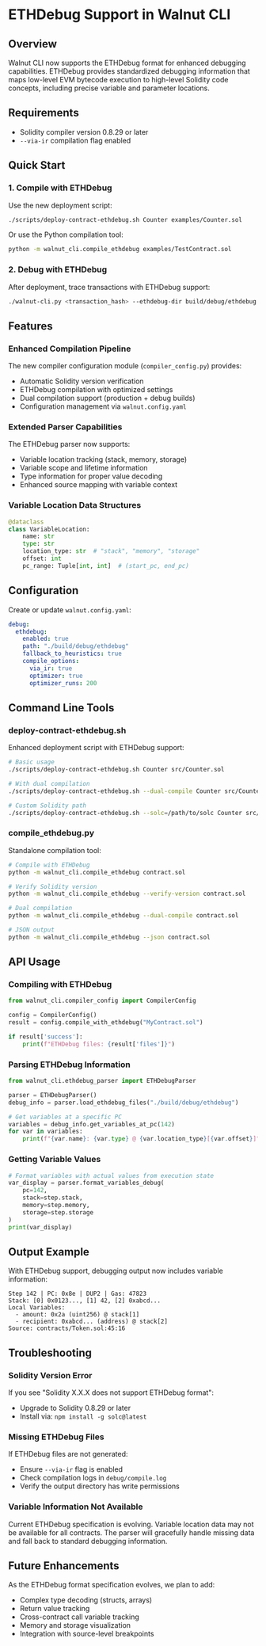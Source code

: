 # ETHDebug Support in Walnut CLI

## Overview

Walnut CLI now supports the ETHDebug format for enhanced debugging capabilities. ETHDebug provides standardized debugging information that maps low-level EVM bytecode execution to high-level Solidity code concepts, including precise variable and parameter locations.

## Requirements

- Solidity compiler version 0.8.29 or later
- `--via-ir` compilation flag enabled

## Quick Start

### 1. Compile with ETHDebug

Use the new deployment script:

```bash
./scripts/deploy-contract-ethdebug.sh Counter examples/Counter.sol
```

Or use the Python compilation tool:

```bash
python -m walnut_cli.compile_ethdebug examples/TestContract.sol
```

### 2. Debug with ETHDebug

After deployment, trace transactions with ETHDebug support:

```bash
./walnut-cli.py <transaction_hash> --ethdebug-dir build/debug/ethdebug
```

## Features

### Enhanced Compilation Pipeline

The new compiler configuration module (`compiler_config.py`) provides:

- Automatic Solidity version verification
- ETHDebug compilation with optimized settings
- Dual compilation support (production + debug builds)
- Configuration management via `walnut.config.yaml`

### Extended Parser Capabilities

The ETHDebug parser now supports:

- Variable location tracking (stack, memory, storage)
- Variable scope and lifetime information
- Type information for proper value decoding
- Enhanced source mapping with variable context

### Variable Location Data Structures

```python
@dataclass
class VariableLocation:
    name: str
    type: str
    location_type: str  # "stack", "memory", "storage"
    offset: int
    pc_range: Tuple[int, int]  # (start_pc, end_pc)
```

## Configuration

Create or update `walnut.config.yaml`:

```yaml
debug:
  ethdebug:
    enabled: true
    path: "./build/debug/ethdebug"
    fallback_to_heuristics: true
    compile_options:
      via_ir: true
      optimizer: true
      optimizer_runs: 200
```

## Command Line Tools

### deploy-contract-ethdebug.sh

Enhanced deployment script with ETHDebug support:

```bash
# Basic usage
./scripts/deploy-contract-ethdebug.sh Counter src/Counter.sol

# With dual compilation
./scripts/deploy-contract-ethdebug.sh --dual-compile Counter src/Counter.sol

# Custom Solidity path
./scripts/deploy-contract-ethdebug.sh --solc=/path/to/solc Counter src/Counter.sol
```

### compile_ethdebug.py

Standalone compilation tool:

```bash
# Compile with ETHDebug
python -m walnut_cli.compile_ethdebug contract.sol

# Verify Solidity version
python -m walnut_cli.compile_ethdebug --verify-version contract.sol

# Dual compilation
python -m walnut_cli.compile_ethdebug --dual-compile contract.sol

# JSON output
python -m walnut_cli.compile_ethdebug --json contract.sol
```

## API Usage

### Compiling with ETHDebug

```python
from walnut_cli.compiler_config import CompilerConfig

config = CompilerConfig()
result = config.compile_with_ethdebug("MyContract.sol")

if result['success']:
    print(f"ETHDebug files: {result['files']}")
```

### Parsing ETHDebug Information

```python
from walnut_cli.ethdebug_parser import ETHDebugParser

parser = ETHDebugParser()
debug_info = parser.load_ethdebug_files("./build/debug/ethdebug")

# Get variables at a specific PC
variables = debug_info.get_variables_at_pc(142)
for var in variables:
    print(f"{var.name}: {var.type} @ {var.location_type}[{var.offset}]")
```

### Getting Variable Values

```python
# Format variables with actual values from execution state
var_display = parser.format_variables_debug(
    pc=142,
    stack=step.stack,
    memory=step.memory,
    storage=step.storage
)
print(var_display)
```

## Output Example

With ETHDebug support, debugging output now includes variable information:

```
Step 142 | PC: 0x8e | DUP2 | Gas: 47823
Stack: [0] 0x0123..., [1] 42, [2] 0xabcd...
Local Variables:
  - amount: 0x2a (uint256) @ stack[1]
  - recipient: 0xabcd... (address) @ stack[2]
Source: contracts/Token.sol:45:16
```

## Troubleshooting

### Solidity Version Error

If you see "Solidity X.X.X does not support ETHDebug format":
- Upgrade to Solidity 0.8.29 or later
- Install via: `npm install -g solc@latest`

### Missing ETHDebug Files

If ETHDebug files are not generated:
- Ensure `--via-ir` flag is enabled
- Check compilation logs in `debug/compile.log`
- Verify the output directory has write permissions

### Variable Information Not Available

Current ETHDebug specification is evolving. Variable location data may not be available for all contracts. The parser will gracefully handle missing data and fall back to standard debugging information.

## Future Enhancements

As the ETHDebug format specification evolves, we plan to add:
- Complex type decoding (structs, arrays)
- Return value tracking
- Cross-contract call variable tracking
- Memory and storage visualization
- Integration with source-level breakpoints